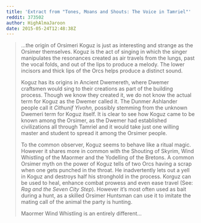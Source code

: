 ```yaml
---
title: 'Extract from "Tones, Moans and Shouts: The Voice in Tamriel"'
reddit: 373502
author: HighAlmaJaroon
date: 2015-05-24T12:48:38Z
---
```


> …the origin of Orsimeri Koguz is just as interesting and strange as the
> Orsimer themselves. Koguz is the act of singing in which the singer
> manipulates the resonances created as air travels from the lungs, past the
> vocal folds, and out of the lips to produce a melody. The lower incisors and
> thick lips of the Orcs helps produce a distinct sound.
>
> Koguz has its origins in Ancient Dwemereth, where Dwemer craftsmen would sing
> to their creations as part of the building process. Though we know they
> created it, we do not know the actual term for Koguz as the Dwemer called it.
> The Dunmer Ashlander people call it _Cithunif Yivohn_, possibly stemming from
> the unknown Dwemeri term for Koguz itself. It is clear to see how Koguz came
> to be known among the Orsimer, as the Dwemer had established civilizations all
> through Tamriel and it would take just one willing master and student to
> spread it among the Orsimer people.
>
> To the common observer, Koguz seems to behave like a ritual magic. However it
> shares more in common with the Shouting of Skyrim, Wind Whistling of the
> Maormer and the Yodelling of the Bretons. A common Orsimer myth on the power
> of Koguz tells of two Orcs having a scrap when one gets punched in the throat.
> He inadvertently lets out a yell in Koguz and destroys half his stronghold in
> the process. Korguz can be used to heal, enhance combat prowess and even ease
> travel (See: _Rag and the Seven City Step_). However it’s most often used as
> bait during a hunt, as a skilled Orsimer Huntsman can use it to imitate the
> mating call of the animal the party is hunting.
>
> Maormer Wind Whistling is an entirely different…
